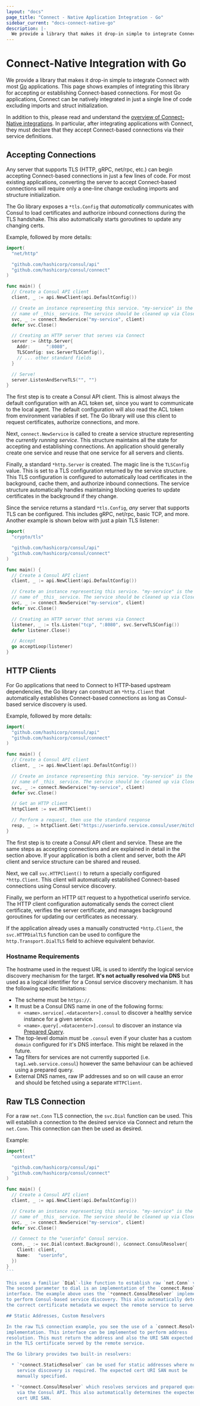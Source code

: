 ```yaml
---
layout: "docs"
page_title: "Connect - Native Application Integration - Go"
sidebar_current: "docs-connect-native-go"
description: |-
  We provide a library that makes it drop-in simple to integrate Connect with most Go applications. For most Go applications, Connect can be natively integrated in just a single line of code excluding imports and struct initialization.
---
```


# Connect-Native Integration with Go

We provide a library that makes it drop-in simple to integrate Connect
with most [Go](https://golang.org/) applications. This page shows examples
of integrating this library for accepting or establishing Connect-based
connections. For most Go applications, Connect can be natively integrated
in just a single line of code excluding imports and struct initialization.

In addition to this, please read and understand the
[overview of Connect-Native integrations](/docs/connect/native.html).
In particular, after integrating applications with Connect, they must declare
that they accept Connect-based connections via their service definitions.

## Accepting Connections

Any server that supports TLS (HTTP, gRPC, net/rpc, etc.) can begin
accepting Connect-based connections in just a few lines of code. For most
existing applications, converting the server to accept Connect-based
connections will require only a one-line change excluding imports and
structure initialization.

The
Go library exposes a `*tls.Config` that _automatically_ communicates with
Consul to load certificates and authorize inbound connections during the
TLS handshake. This also automatically starts goroutines to update any
changing certs.

Example, followed by more details:

```go
import(
  "net/http"

  "github.com/hashicorp/consul/api"
  "github.com/hashicorp/consul/connect"
)

func main() {
  // Create a Consul API client
  client, _ := api.NewClient(api.DefaultConfig())

  // Create an instance representing this service. "my-service" is the
  // name of _this_ service. The service should be cleaned up via Close.
  svc, _ := connect.NewService("my-service", client)
  defer svc.Close()

  // Creating an HTTP server that serves via Connect
  server := &http.Server{
    Addr:      ":8080",
    TLSConfig: svc.ServerTLSConfig(),
    // ... other standard fields
  }

  // Serve!
  server.ListenAndServeTLS("", "")
}
```

The first step is to create a Consul API client. This is almost always the
default configuration with an ACL token set, since you want to communicate
to the local agent. The default configuration will also read the ACL token
from environment variables if set. The Go library will use this client to request certificates,
authorize connections, and more.

Next, `connect.NewService` is called to create a service structure representing
the _currently running service_. This structure maintains all the state
for accepting and establishing connections. An application should generally
create one service and reuse that one service for all servers and clients.

Finally, a standard `*http.Server` is created. The magic line is the `TLSConfig`
value. This is set to a TLS configuration returned by the service structure.
This TLS configuration is configured to automatically load certificates
in the background, cache them, and authorize inbound connections. The service
structure automatically handles maintaining blocking queries to update certificates
in the background if they change.

Since the service returns a standard `*tls.Config`, _any_ server that supports
TLS can be configured. This includes gRPC, net/rpc, basic TCP, and more.
Another example is shown below with just a plain TLS listener:

```go
import(
  "crypto/tls"

  "github.com/hashicorp/consul/api"
  "github.com/hashicorp/consul/connect"
)

func main() {
  // Create a Consul API client
  client, _ := api.NewClient(api.DefaultConfig())

  // Create an instance representing this service. "my-service" is the
  // name of _this_ service. The service should be cleaned up via Close.
  svc, _ := connect.NewService("my-service", client)
  defer svc.Close()

  // Creating an HTTP server that serves via Connect
  listener, _ := tls.Listen("tcp", ":8080", svc.ServeTLSConfig())
  defer listener.Close()

  // Accept
  go acceptLoop(listener)
}
```

## HTTP Clients

For Go applications that need to Connect to HTTP-based upstream dependencies,
the Go library can construct an `*http.Client` that automatically establishes
Connect-based connections as long as Consul-based service discovery is used.

Example, followed by more details:

```go
import(
  "github.com/hashicorp/consul/api"
  "github.com/hashicorp/consul/connect"
)

func main() {
  // Create a Consul API client
  client, _ := api.NewClient(api.DefaultConfig())

  // Create an instance representing this service. "my-service" is the
  // name of _this_ service. The service should be cleaned up via Close.
  svc, _ := connect.NewService("my-service", client)
  defer svc.Close()

  // Get an HTTP client
  httpClient := svc.HTTPClient()

  // Perform a request, then use the standard response
  resp, _ := httpClient.Get("https://userinfo.service.consul/user/mitchellh")
}
```

The first step is to create a Consul API client and service. These are the
same steps as accepting connections and are explained in detail in the
section above. If your application is both a client and server, both the
API client and service structure can be shared and reused.

Next, we call `svc.HTTPClient()` to return a specially configured
`*http.Client`. This client will automatically established Connect-based
connections using Consul service discovery.

Finally, we perform an HTTP `GET` request to a hypothetical userinfo service.
The HTTP client configuration automatically sends the correct client
certificate, verifies the server certificate, and manages background
goroutines for updating our certificates as necessary.

If the application already uses a manually constructed `*http.Client`,
the `svc.HTTPDialTLS` function can be used to configure the
`http.Transport.DialTLS` field to achieve equivalent behavior.

### Hostname Requirements

The hostname used in the request URL is used to identify the logical service
discovery mechanism for the target. **It's not actually resolved via DNS** but
used as a logical identifier for a Consul service discovery mechanism. It has
the following specific limitations:

 * The scheme must be `https://`.
 * It must be a Consul DNS name in one of the following forms:
   * `<name>.service[.<datacenter>].consul` to discover a healthy service
     instance for a given service.
   * `<name>.query[.<datacenter>].consul` to discover an instance via
     [Prepared Query](/api/query.html).
 * The top-level domain _must_ be `.consul` even if your cluster has a custom
   `domain` configured for it's DNS interface. This might be relaxed in the
   future.
 * Tag filters for services are not currently supported (i.e.
   `tag1.web.service.consul`) however the same behaviour can be achieved using a
   prepared query.
 * External DNS names, raw IP addresses and so on will cause an error and should
   be fetched using a separate `HTTPClient`.


## Raw TLS Connection

For a raw `net.Conn` TLS connection, the `svc.Dial` function can be used.
This will establish a connection to the desired service via Connect and
return the `net.Conn`. This connection can then be used as desired.

Example:

````go
import(
  "context"

  "github.com/hashicorp/consul/api"
  "github.com/hashicorp/consul/connect"
)

func main() {
  // Create a Consul API client
  client, _ := api.NewClient(api.DefaultConfig())

  // Create an instance representing this service. "my-service" is the
  // name of _this_ service. The service should be cleaned up via Close.
  svc, _ := connect.NewService("my-service", client)
  defer svc.Close()

  // Connect to the "userinfo" Consul service.
  conn, _ := svc.Dial(context.Background(), &connect.ConsulResolver{
    Client: client,
    Name:   "userinfo",
  })
}
```

This uses a familiar `Dial`-like function to establish raw `net.Conn` values.
The second parameter to dial is an implementation of the `connect.Resolver`
interface. The example above uses the `*connect.ConsulResolver` implementation
to perform Consul-based service discovery. This also automatically determines
the correct certificate metadata we expect the remote service to serve.

## Static Addresses, Custom Resolvers

In the raw TLS connection example, you see the use of a `connect.Resolver`
implementation. This interface can be implemented to perform address
resolution. This must return the address and also the URI SAN expected
in the TLS certificate served by the remote service.

The Go library provides two built-in resolvers:

  * `*connect.StaticResolver` can be used for static addresses where no
    service discovery is required. The expected cert URI SAN must be
    manually specified.

  * `*connect.ConsulResolver` which resolves services and prepared queries
    via the Consul API. This also automatically determines the expected
    cert URI SAN.
